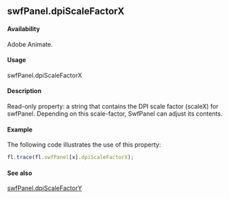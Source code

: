 ## swfPanel.dpiScaleFactorX

#### Availability

Adobe Animate.

#### Usage

swfPanel.dpiScaleFactorX

#### Description

Read-only property: a string that contains the DPI scale factor (scaleX) for swfPanel. Depending on this scale-factor, SwfPanel can adjust its contents.

#### Example

The following code illustrates the use of this property:
```javascript
fl.trace(fl.swfPanel[x].dpiScaleFactorX);

```
#### See also

[swfPanel.dpiScaleFactorY](../swfPanel_object/swfPane2.md)

<span id="swfPanel.dpiScaleFactorY" class="anchor"></span>
